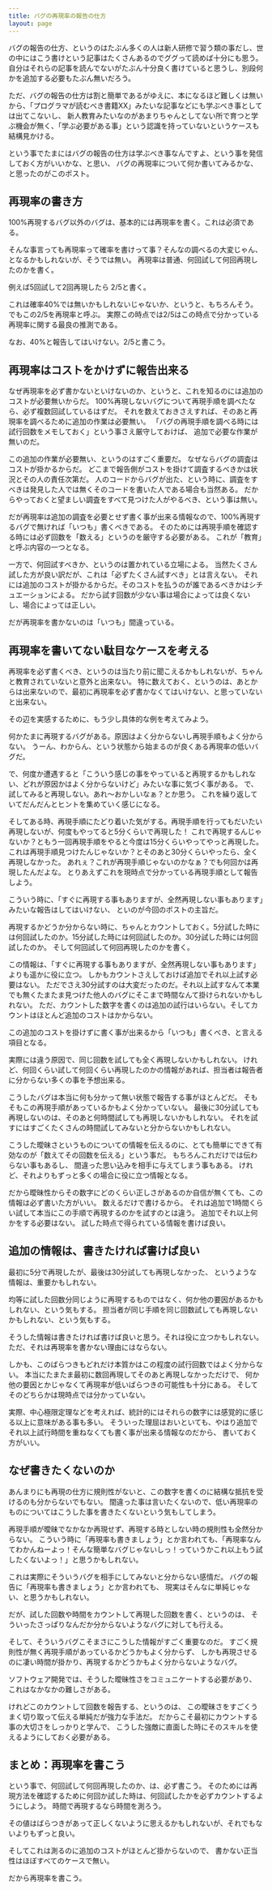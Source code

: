 ```yaml
---
title: バグの再現率の報告の仕方
layout: page
---
```

バグの報告の仕方、というのはたぶん多くの人は新人研修で習う類の事だし、世の中にはこう書けという記事はたくさんあるのでググって読めば十分にも思う。
自分はそれらの記事を読んでないがたぶん十分良く書けていると思うし、別段何かを追加する必要もたぶん無いだろう。

ただ、バグの報告の仕方は割と簡単であるがゆえに、本になるほど難しくは無いから、「プログラマが読むべき書籍XX」みたいな記事などにも学ぶべき事としては出てこないし、
新人教育みたいなのがあまりちゃんとしてない所で育つと学ぶ機会が無く、「学ぶ必要がある事」という認識を持っていないというケースも結構見かける。

という事でたまにはバグの報告の仕方は学ぶべき事なんですよ、という事を発信しておく方がいいかな、と思い、
バグの再現率について何か書いてみるかな、と思ったのがこのポスト。

## 再現率の書き方

100%再現するバグ以外のバグは、基本的には再現率を書く。これは必須である。

そんな事言っても再現率って確率を書けって事？そんなの調べるの大変じゃん、となるかもしれないが、そうでは無い。
再現率は普通、何回試して何回再現したのかを書く。

例えば5回試して2回再現したら 2/5と書く。

これは確率40%では無いかもしれないじゃないか、というと、もちろんそう。
でもこの2/5を再現率と呼ぶ。
実際この時点では2/5はこの時点で分かっている再現率に関する最良の推測である。

なお、40%と報告してはいけない。2/5と書こう。

## 再現率はコストをかけずに報告出来る

なぜ再現率を必ず書かないといけないのか、というと、これを知るのには追加のコストが必要無いからだ。
100%再現しないバグについて再現手順を調べたなら、必ず複数回試しているはずだ。
それを数えておきさえすれば、そのあと再現率を調べるために追加の作業は必要無い。
「バグの再現手順を調べる時には試行回数をメモしておく」という事さえ厳守しておけば、
追加で必要な作業が無いのだ。

この追加の作業が必要無い、というのはすごく重要だ。
なぜならバグの調査はコストが掛かるからだ。
どこまで報告側がコストを掛けて調査するべきかは状況とその人の責任次第だ。
人のコードからバグが出た、という時に、調査をすべきは発見した人では無くそのコードを書いた人である場合も当然ある。
だからやっておくと望ましい調査をすべて見つけた人がやるべき、という事は無い。

だが再現率は追加の調査を必要とせず書く事が出来る情報なので、100%再現するバグで無ければ「いつも」書くべきである。
そのためには再現手順を確認する時には必ず回数を「数える」というのを厳守する必要がある。
これが「教育」と呼ぶ内容の一つとなる。

一方で、何回試すべきか、というのは置かれている立場による。
当然たくさん試した方が良い訳だが、これは「必ずたくさん試すべき」とは言えない。
それには追加のコストが掛かるからだ。そのコストを払うのが誰であるべきかはシチュエーションによる。
だから試す回数が少ない事は場合によっては良くないし、場合によっては正しい。

だが再現率を書かないのは「いつも」間違っている。

## 再現率を書いてない駄目なケースを考える

再現率を必ず書くべき、というのは当たり前に聞こえるかもしれないが、ちゃんと教育されていないと意外と出来ない。
特に数えておく、というのは、あとからは出来ないので、最初に再現率を必ず書かなくてはいけない、と思っていないと出来ない。

その辺を実感するために、もう少し具体的な例を考えてみよう。

何かたまに再現するバグがある。原因はよく分からないし再現手順もよく分からない。
うーん、わからん、という状態から始まるのが良くある再現率の低いバグだ。

で、何度か遭遇すると「こういう感じの事をやっていると再現するかもしれない、どれが原因かはよく分からないけど」みたいな事に気づく事がある。
で、試してみると再現しない。あれ〜おかしいなぁ？とか思う。
これを繰り返していてだんだんとヒントを集めていく感じになる。

そしてある時、再現手順にたどり着いた気がする。再現手順を行ってもだいたい再現しないが、何度もやってると5分くらいで再現した！
これで再現するんじゃないか？ともう一回再現手順をやると今度は15分くらいやってやっと再現した。
これは再現手順見つけたんじゃないか？とそのあと30分くらいやったら、全く再現しなかった。
あれぇ？これが再現手順じゃないのかなぁ？でも何回かは再現したんだよな。
とりあえずこれを現時点で分かっている再現手順として報告しよう。

こういう時に、「すぐに再現する事もありますが、全然再現しない事もあります」みたいな報告はしてはいけない、
といのが今回のポストの主旨だ。

再現するかどうか分からない時に、ちゃんとカウントしておく。5分試した時には何回試したのか。15分試した時には何回試したのか。30分試した時には何回試したのか。
そして何回試して何回再現したのかを書く。

この情報は、「すぐに再現する事もありますが、全然再現しない事もあります」よりも遥かに役に立つ。
しかもカウントさえしておけば追加でそれ以上試す必要はない。
ただでさえ30分試すのは大変だったのだ。それ以上試すなんて本業でも無くたまたま見つけた他人のバグにそこまで時間なんて掛けられないかもしれない。
ただ、カウントした数字を書くのは追加の試行はいらない。そしてカウントはほとんど追加のコストはかからない。

この追加のコストを掛けずに書く事が出来るから「いつも」書くべき、と言える項目となる。

実際には違う原因で、同じ回数を試しても全く再現しないかもしれない。
けれど、何回くらい試して何回くらい再現したのかの情報があれば、担当者は報告者に分からない多くの事を予想出来る。

こうしたバグは本当に何も分かって無い状態で報告する事がほとんどだ。
そもそもこの再現手順があっているかもよく分かっていない。
最後に30分試しても再現しないのは、そのあと何時間試しても再現しないかもしれない。
それを試すにはすごくたくさんの時間試してみないと分からないかもしれない。

こうした曖昧さというものについての情報を伝えるのに、とても簡単にできて有効なのが「数えてその回数を伝える」という事だ。
もちろんこれだけでは伝わらない事もあるし、
間違った思い込みを相手に与えてしまう事もある。
けれど、それよりもずっと多くの場合に役に立つ情報となる。

だから曖昧性からその数字にどのくらい正しさがあるのか自信が無くても、この情報は必ず書いた方がいい。
数えるだけで書けるから。
それは追加で1時間くらい試して本当にこの手順で再現するのかを試すのとは違う。
追加でそれ以上何かをする必要はない。
試した時点で得られている情報を書けば良い。

## 追加の情報は、書きたければ書けば良い

最初に5分で再現したが、最後は30分試しても再現しなかった、
というような情報は、重要かもしれない。

均等に試した回数分同じように再現するものではなく、何か他の要因があるかもしれない、という気もする。
担当者が同じ手順を同じ回数試しても再現しないかもしれない、という気もする。

そうした情報は書きたければ書けば良いと思う。それは役に立つかもしれない。
ただ、それは再現率を書かない理由にはならない。

しかも、このばらつきもどれだけ本質かはこの程度の試行回数ではよく分からない。
本当にたまたま最初に数回再現してそのあと再現しなかっただけで、
何か他の要因とかじゃなくて再現率が低いばらつきの可能性も十分にある。
そしてそのどちらかは現時点では分かっていない。

実際、中心極限定理などを考えれば、統計的にはそれらの数字には感覚的に感じる以上に意味がある事も多い。
そういった理屈はおいといても、やはり追加でそれ以上試行時間を重ねなくても書く事が出来る情報なのだから、
書いておく方がいい。

## なぜ書きたくないのか

あんまりにも再現の仕方に規則性がないと、この数字を書くのに結構な抵抗を受けるのも分からないでもない。
間違った事は言いたくないので、低い再現率のものについてはこうした事を書きたくないという気もしてしまう。

再現手順が曖昧でなかなか再現せず、再現する時としない時の規則性も全然分からない。
こういう時に「再現率も書きましょう」とか言われても、「再現率なんてわかんねーよっ！そんな簡単なバグじゃないしっ！っていうかこれ以上もう試したくないよっ！」と思うかもしれない。

これは実際にそういうバグを相手にしてみないと分からない感情だ。
バグの報告に「再現率も書きましょう」とか言われても、
現実はそんなに単純じゃない、と思うかもしれない。

だが、試した回数や時間をカウントして再現した回数を書く、というのは、
そういったさっぱりなんだか分からないようなバグに対しても行える。

そして、そういうバグこそまさにこうした情報がすごく重要なのだ。
すごく規則性が無く再現手順があっているかどうかもよく分からず、
しかも再現させるのに凄い時間が掛かり、再現するかどうかもよく分からないようなバグ。

ソフトウェア開発では、そうした曖昧性さをコミュニケートする必要があり、
これはなかなかの難しさがある。

けれどこのカウントして回数を報告する、というのは、
この曖昧さをすごくうまく切り取って伝える単純だが強力な手法だ。
だからこそ最初にカウントする事の大切さをしっかりと学んで、
こうした強敵に直面した時にそのスキルを使えるようにしておく必要がある。

## まとめ：再現率を書こう

という事で、何回試して何回再現したのか、は、必ず書こう。
そのためには再現方法を確認するために何回か試した時は、何回試したかを必ずカウントするようにしよう。
時間で再現するなら時間を測ろう。

その値はばらつきがあって正しくないように思えるかもしれないが、それでもないよりもずっと良い。

そしてこれは測るのに追加のコストがほとんど掛からないので、
書かない正当性はほぼすべてのケースで無い。

だから再現率を書こう。